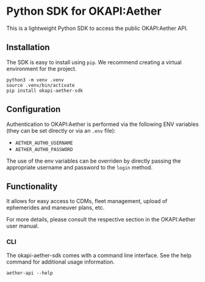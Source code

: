 # Python SDK for OKAPI:Aether

This is a lightweight Python SDK to access the public OKAPI:Aether API.

## Installation

The SDK is easy to install using `pip`. We recommend creating a virtual environment for the project.

```
python3 -m venv .venv
source .venv/bin/activate
pip install okapi-aether-sdk
```

## Configuration
Authentication to OKAPI:Aether is performed via the following ENV variables (they can be set directly or via an `.env` file):
* `AETHER_AUTH0_USERNAME`
* `AETHER_AUTH0_PASSWORD`

The use of the env variables can be overriden by directly passing the appropriate username and password to the `login` method.

## Functionality

It allows for easy access to CDMs, fleet management, upload of ephemerides and maneuver plans, etc.

For more details, please consult the respective section in the OKAPI:Aether user manual.

### CLI
The okapi-aether-sdk comes with a command line interface. See the help command for additional usage information.

```
aether-api --help
```
